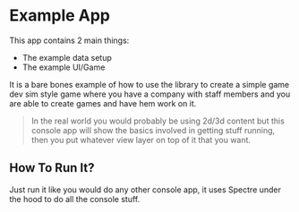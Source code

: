 # Example App

This app contains 2 main things:

- The example data setup
- The example UI/Game

It is a bare bones example of how to use the library to create a simple game dev sim style game where you have a company with staff members and you are able to create games and have hem work on it.

> In the real world you would probably be using 2d/3d content but this console app will show the basics involved in getting stuff running, then you put whatever view layer on top of it that you want.

## How To Run It?

Just run it like you would do any other console app, it uses Spectre under the hood to do all the console stuff.